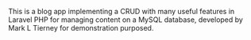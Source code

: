 This is a blog app implementing a CRUD with many useful features in Laravel PHP for managing content on a MySQL database, developed by Mark L Tierney for demonstration purposed.
